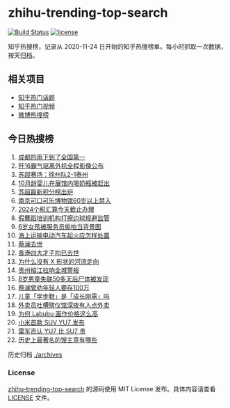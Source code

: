 # zhihu-trending-top-search

[![Build Status](https://github.com/justjavac/zhihu-trending-top-search/workflows/ci/badge.svg?branch=main)](https://github.com/justjavac/zhihu-trending-top-search/actions)
[![license](https://img.shields.io/github/license/justjavac/zhihu-trending-top-search)](https://github.com/justjavac/zhihu-trending-top-search/blob/main/LICENSE)

知乎热搜榜，记录从 2020-11-24 日开始的知乎热搜榜单。每小时抓取一次数据，按天[归档](./archives)。

## 相关项目

- [知乎热门话题](https://github.com/justjavac/zhihu-trending-hot-questions)
- [知乎热门视频](https://github.com/justjavac/zhihu-trending-hot-video)
- [微博热搜榜](https://github.com/justjavac/weibo-trending-hot-search)

## 今日热搜榜

<!-- BEGIN -->
<!-- 最后更新时间 Mon Jun 30 2025 09:55:56 GMT+0800 (China Standard Time) -->

1. [成都的雨下到了全国第一](https://www.zhihu.com/search?q=%E6%88%90%E9%83%BD%E7%9A%84%E9%9B%A8%E4%B8%8B%E5%88%B0%E4%BA%86%E5%85%A8%E5%9B%BD%E7%AC%AC%E4%B8%80)
1. [歼16霸气驱离外机全程影像公布](https://www.zhihu.com/search?q=%E6%AD%BC16%E9%9C%B8%E6%B0%94%E9%A9%B1%E7%A6%BB%E5%A4%96%E6%9C%BA%E5%85%A8%E7%A8%8B%E5%BD%B1%E5%83%8F%E5%85%AC%E5%B8%83)
1. [苏超赛场：徐州队2-1泰州](https://www.zhihu.com/search?q=%E8%8B%8F%E8%B6%85%E8%B5%9B%E5%9C%BA%EF%BC%9A%E5%BE%90%E5%B7%9E%E9%98%9F2-1%E6%B3%B0%E5%B7%9E)
1. [10月龄婴儿在展馆内喝奶瓶被赶出](https://www.zhihu.com/search?q=10%E6%9C%88%E9%BE%84%E5%A9%B4%E5%84%BF%E5%9C%A8%E5%B1%95%E9%A6%86%E5%86%85%E5%96%9D%E5%A5%B6%E7%93%B6%E8%A2%AB%E8%B5%B6%E5%87%BA)
1. [苏超最新积分榜出炉](https://www.zhihu.com/search?q=%E8%8B%8F%E8%B6%85%E6%9C%80%E6%96%B0%E7%A7%AF%E5%88%86%E6%A6%9C%E5%87%BA%E7%82%89)
1. [南京可口可乐博物馆60岁以上禁入](https://www.zhihu.com/search?q=%E5%8D%97%E4%BA%AC%E5%8F%AF%E5%8F%A3%E5%8F%AF%E4%B9%90%E5%8D%9A%E7%89%A9%E9%A6%8660%E5%B2%81%E4%BB%A5%E4%B8%8A%E7%A6%81%E5%85%A5)
1. [2024个税汇算今天截止办理](https://www.zhihu.com/search?q=2024%E4%B8%AA%E7%A8%8E%E6%B1%87%E7%AE%97%E4%BB%8A%E5%A4%A9%E6%88%AA%E6%AD%A2%E5%8A%9E%E7%90%86)
1. [假舞蹈培训机构打擦边球规避监管](https://www.zhihu.com/search?q=%E5%81%87%E8%88%9E%E8%B9%88%E5%9F%B9%E8%AE%AD%E6%9C%BA%E6%9E%84%E6%89%93%E6%93%A6%E8%BE%B9%E7%90%83%E8%A7%84%E9%81%BF%E7%9B%91%E7%AE%A1)
1. [6岁女孩被服务员偷拍当背景图](https://www.zhihu.com/search?q=6%E5%B2%81%E5%A5%B3%E5%AD%A9%E8%A2%AB%E6%9C%8D%E5%8A%A1%E5%91%98%E5%81%B7%E6%8B%8D%E5%BD%93%E8%83%8C%E6%99%AF%E5%9B%BE)
1. [海上运输电动汽车起火应怎样处置](https://www.zhihu.com/search?q=%E6%B5%B7%E4%B8%8A%E8%BF%90%E8%BE%93%E7%94%B5%E5%8A%A8%E6%B1%BD%E8%BD%A6%E8%B5%B7%E7%81%AB%E5%BA%94%E6%80%8E%E6%A0%B7%E5%A4%84%E7%BD%AE)
1. [蔡澜去世](https://www.zhihu.com/search?q=%E8%94%A1%E6%BE%9C%E5%8E%BB%E4%B8%96)
1. [香港四大才子均已去世](https://www.zhihu.com/search?q=%E9%A6%99%E6%B8%AF%E5%9B%9B%E5%A4%A7%E6%89%8D%E5%AD%90%E5%9D%87%E5%B7%B2%E5%8E%BB%E4%B8%96)
1. [为什么没有 X 形状的河流走向](https://www.zhihu.com/search?q=%E4%B8%BA%E4%BB%80%E4%B9%88%E6%B2%A1%E6%9C%89%20X%20%E5%BD%A2%E7%8A%B6%E7%9A%84%E6%B2%B3%E6%B5%81%E8%B5%B0%E5%90%91)
1. [贵州榕江拉响全城警报](https://www.zhihu.com/search?q=%E8%B4%B5%E5%B7%9E%E6%A6%95%E6%B1%9F%E6%8B%89%E5%93%8D%E5%85%A8%E5%9F%8E%E8%AD%A6%E6%8A%A5)
1. [8岁男童失联50多天后尸体被发现](https://www.zhihu.com/search?q=8%E5%B2%81%E7%94%B7%E7%AB%A5%E5%A4%B1%E8%81%9450%E5%A4%9A%E5%A4%A9%E5%90%8E%E5%B0%B8%E4%BD%93%E8%A2%AB%E5%8F%91%E7%8E%B0)
1. [蔡澜曾劝年轻人要存100万](https://www.zhihu.com/search?q=%E8%94%A1%E6%BE%9C%E6%9B%BE%E5%8A%9D%E5%B9%B4%E8%BD%BB%E4%BA%BA%E8%A6%81%E5%AD%98100%E4%B8%87)
1. [儿童「学步鞋」是「成长刚需」吗](https://www.zhihu.com/search?q=%E5%84%BF%E7%AB%A5%E3%80%8C%E5%AD%A6%E6%AD%A5%E9%9E%8B%E3%80%8D%E6%98%AF%E3%80%8C%E6%88%90%E9%95%BF%E5%88%9A%E9%9C%80%E3%80%8D%E5%90%97)
1. [外卖员吐槽殡仪馆深夜有人点外卖](https://www.zhihu.com/search?q=%E5%A4%96%E5%8D%96%E5%91%98%E5%90%90%E6%A7%BD%E6%AE%A1%E4%BB%AA%E9%A6%86%E6%B7%B1%E5%A4%9C%E6%9C%89%E4%BA%BA%E7%82%B9%E5%A4%96%E5%8D%96)
1. [为何 Labubu 画作价格这么高](https://www.zhihu.com/search?q=%E4%B8%BA%E4%BD%95%20Labubu%20%E7%94%BB%E4%BD%9C%E4%BB%B7%E6%A0%BC%E8%BF%99%E4%B9%88%E9%AB%98)
1. [小米首款 SUV YU7 发布](https://www.zhihu.com/search?q=%E5%B0%8F%E7%B1%B3%E9%A6%96%E6%AC%BE%20SUV%20YU7%20%E5%8F%91%E5%B8%83)
1. [雷军否认 YU7 比 SU7 贵](https://www.zhihu.com/search?q=%E9%9B%B7%E5%86%9B%E5%90%A6%E8%AE%A4%20YU7%20%E6%AF%94%20SU7%20%E8%B4%B5)
1. [历史上最著名的馊主意有哪些](https://www.zhihu.com/search?q=%E5%8E%86%E5%8F%B2%E4%B8%8A%E6%9C%80%E8%91%97%E5%90%8D%E7%9A%84%E9%A6%8A%E4%B8%BB%E6%84%8F%E6%9C%89%E5%93%AA%E4%BA%9B)

<!-- END -->

历史归档 [./archives](./archives)

### License

[zhihu-trending-top-search](https://github.com/justjavac/zhihu-trending-top-search) 的源码使用 MIT License
发布。具体内容请查看 [LICENSE](./LICENSE) 文件。
